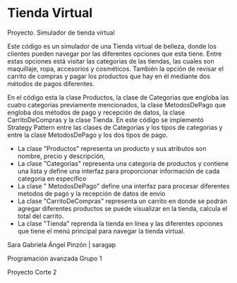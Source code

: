 # Tienda Virtual
Proyecto. Simulador de tienda virtual

Este código es un simulador de una Tienda virtual de belleza, donde
los clientes pueden navegar por las diferentes opciones que esta tiene. Entre
estas opciones está visitar las categorias de las tiendas, las cuales son 
maquillaje, ropa, accesorios y cosméticos. También la opción de revisar el carrito de
compras y pagar los productos que hay en él mediante dos métodos de pagos diferentes.

En el código esta la clase Productos, la clase de Categorias que engloba
las cuatro categorias previamente mencionados, la clase MetodosDePago que engloba
dos métodos de pago y recepción de datos, la clase CarritoDeCompras y la clase Tienda. En 
este código se implementó Strategy Pattern entre las clases de Categorias y los tipos de categorias
y entre la clase MetodosDePago y los dos tipos de pago. 

- La clase "Productos" representa un producto y sus atributos son nombre, precio y descripción,
- La clase "Categorias" representa una categoria de productos y contiene una lista y define una interfaz para proporcionar
información de cada categoria en especifico
- La clase " MetodosDePago" define una interfaz para procesar diferentes metodos de pago
y la recepción de datos de envio
- La clase "CarritoDeCompras" representa un carrito en donde se podrán agregar diferentes productos
se puede visualizar en la tienda, calcula el total del carrito.
- La clase "Tienda" reprenda la tienda en línea y las diferentes opciones que 
tiene el menú principal para navegar la tienda virtual.



Sara Gabriela Ángel Pinzón | saragap

Programación avanzada Grupo 1

Proyecto Corte 2
